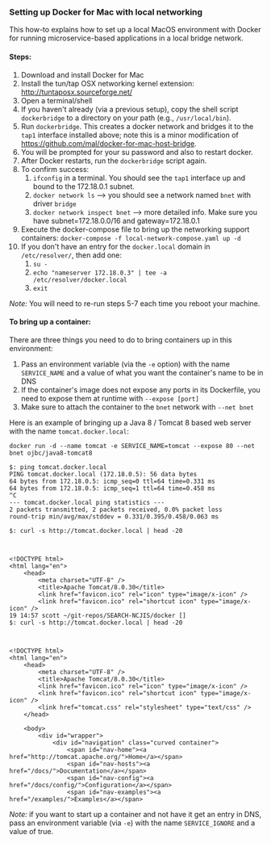 ### Setting up Docker for Mac with local networking

This how-to explains how to set up a local MacOS environment with Docker for running microservice-based applications in a local
bridge network.

#### Steps:

1. Download and install Docker for Mac
1. Install the tun/tap OSX networking kernel extension: http://tuntaposx.sourceforge.net/
1. Open a terminal/shell
1. If you haven't already (via a previous setup), copy the shell script `dockerbridge` to a directory on your path (e.g., `/usr/local/bin`).
1. Run `dockerbridge`. This creates a docker network and bridges it to the `tap1` interface installed above; note this is a minor modification of https://github.com/mal/docker-for-mac-host-bridge.
1. You will be prompted for your su password and also to restart docker.
1. After Docker restarts, run the `dockerbridge` script again.
1. To confirm success:
	1. `ifconfig` in a terminal.  You should see the `tap1` interface up and bound to the 172.18.0.1 subnet.
	1. `docker network ls` --> you should see a network named `bnet` with driver `bridge`
	1. `docker network inspect bnet` --> more detailed info.  Make sure you have subnet=172.18.0.0/16 and gateway=172.18.0.1
1. Execute the docker-compose file to bring up the networking support containers: `docker-compose -f local-network-compose.yaml up -d`
1. If you don't have an entry for the `docker.local` domain in `/etc/resolver/`, then add one:
	1. `su -`
	1. `echo "nameserver 172.18.0.3" | tee -a /etc/resolver/docker.local`
	1. `exit`

_Note:_ You will need to re-run steps 5-7 each time you reboot your machine.

#### To bring up a container:

There are three things you need to do to bring containers up in this environment:

1. Pass an environment variable (via the `-e` option) with the name `SERVICE_NAME` and a value of what you want the container's name to be in DNS
1. If the container's image does not expose any ports in its Dockerfile, you need to expose them at runtime with `--expose [port]`
1. Make sure to attach the container to the `bnet` network with `--net bnet`

Here is an example of bringing up a Java 8 / Tomcat 8 based web server with the name `tomcat.docker.local`:

`docker run -d --name tomcat -e SERVICE_NAME=tomcat --expose 80 --net bnet ojbc/java8-tomcat8`

```
$: ping tomcat.docker.local
PING tomcat.docker.local (172.18.0.5): 56 data bytes
64 bytes from 172.18.0.5: icmp_seq=0 ttl=64 time=0.331 ms
64 bytes from 172.18.0.5: icmp_seq=1 ttl=64 time=0.458 ms
^C
--- tomcat.docker.local ping statistics ---
2 packets transmitted, 2 packets received, 0.0% packet loss
round-trip min/avg/max/stddev = 0.331/0.395/0.458/0.063 ms
```

```
$: curl -s http://tomcat.docker.local | head -20



<!DOCTYPE html>
<html lang="en">
    <head>
        <meta charset="UTF-8" />
        <title>Apache Tomcat/8.0.30</title>
        <link href="favicon.ico" rel="icon" type="image/x-icon" />
        <link href="favicon.ico" rel="shortcut icon" type="image/x-icon" />
19 14:57 scott ~/git-repos/SEARCH-NCJIS/docker []
$: curl -s http://tomcat.docker.local | head -20



<!DOCTYPE html>
<html lang="en">
    <head>
        <meta charset="UTF-8" />
        <title>Apache Tomcat/8.0.30</title>
        <link href="favicon.ico" rel="icon" type="image/x-icon" />
        <link href="favicon.ico" rel="shortcut icon" type="image/x-icon" />
        <link href="tomcat.css" rel="stylesheet" type="text/css" />
    </head>

    <body>
        <div id="wrapper">
            <div id="navigation" class="curved container">
                <span id="nav-home"><a href="http://tomcat.apache.org/">Home</a></span>
                <span id="nav-hosts"><a href="/docs/">Documentation</a></span>
                <span id="nav-config"><a href="/docs/config/">Configuration</a></span>
                <span id="nav-examples"><a href="/examples/">Examples</a></span>
```

_Note:_ if you want to start up a container and not have it get an entry in DNS, pass an environment variable (via `-e`) with the name `SERVICE_IGNORE` and a value of true.